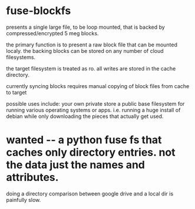 # fuse-blockfs
presents a single large file, to be loop mounted, that is backed by compressed/encrypted 5 meg blocks.

the primary function is to present a raw block file that can be mounted localy.
the backing blocks can be stored on any number of cloud filesystems.

the target filesystem is treated as ro.
all writes are stored in the cache directory.

currently syncing blocks requires manual copying of block files from cache to target

possible uses include:
  your own private store
  a public base filesystem for running various operating systems or apps.   i.e. running a huge install of debian while only downloading the pieces that actually get used.

# wanted -- a python fuse fs that caches only directory entries.  not the data just the names and attributes.
doing a directory comparison between google drive and a local dir is painfully slow.
